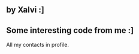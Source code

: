 by Xalvi :]
------------------------------------------
Some interesting code from me :]
-------------
All my contacts in profile.
